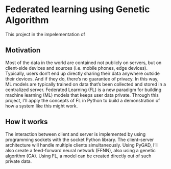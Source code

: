 # Federated learning using Genetic Algorithm
This project in the impelementation of 
## Motivation
Most of the data in the world are contained not publicly on servers, but on client-side devices and sources (i.e. mobile phones, edge devices). Typically, users don’t end up directly sharing their data anywhere outside their devices. And if they do, there’s no guarantee of privacy. In this way, ML models are typically trained on data that’s been collected and stored in a centralized server.
Federated Learning (FL) is a new paradigm for building machine learning (ML) models that keeps user data private. Through this project, I'll apply the concepts of FL in Python to build a demonstration of how a system like this might work.
## How it works
The interaction between client and server is implemented by using programming sockets with the socket Python library. The client-server architecture will handle multiple clients simultaneously. Using PyGAD, I’ll also create a feed-forward neural network (FFNN), also using a genetic algorithm (GA).
 Using FL, a model can be created directly out of such private data. 
